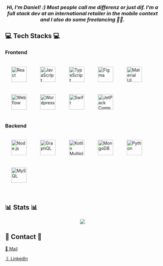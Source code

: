 ### _<div align="center">Hi, I'm Daniel! :) Most people call me differenz or just dif. I'm a full stack dev at an international retailer in the mobile context and I also do some freelancing 🙌🏻. </div>_

###

<h2 align="left">💻 Tech Stacks 💻</h2>

### Frontend

<div align="start">  
<a href="https://reactjs.org/" target="_blank"><img style="margin: 20px" src="https://github.com/user-attachments/assets/0b4a893c-8825-4fff-a0ce-bc5cec258e31" alt="React" height="50" /></a>  
<a href="https://www.javascript.com/" target="_blank"><img style="margin: 20px" src="https://github.com/user-attachments/assets/6803db10-bf25-433d-a91b-8e5ed5ac7699" alt="JavaScript" height="50" /></a>  
<a href="https://www.typescriptlang.org/" target="_blank"><img style="margin: 20px" src="https://github.com/user-attachments/assets/9994d36c-b12a-4706-af11-7363804f1f93" alt="TypeScript" height="50" /></a>  
<a href="https://www.figma.com/" target="_blank"><img style="margin: 20px" src="https://profilinator.rishav.dev/skills-assets/figma-icon.svg" alt="Figma" height="50" /></a>  
<a href="https://https://mui.com/material-ui/" target="_blank"><img style="margin: 20px" src="https://mui.com/static/logo.png" alt="Material UI" height="50" /></a>  
<a href="https://webflow.com/" target="_blank"><img style="margin: 20px" src="https://www.svgrepo.com/show/331642/webflow.svg" alt="Webflow" height="50" /></a>  
<a href="https://wordpress.org" target="_blank"><img style="margin: 20px" src="https://cdn.icon-icons.com/icons2/1381/PNG/512/wordpress_94199.png" alt="Wordpress" height="50" /></a>  
<a href="https://developer.apple.com/swift/" target="_blank"><img style="margin: 20px" src="https://developer.apple.com/swift/images/swift-og.png" alt="Swift" height="50" /></a>  
<a href="https://developer.android.com/compose" target="_blank"><img style="margin: 20px" src="https://encrypted-tbn0.gstatic.com/images?q=tbn:ANd9GcSpmYrXnE51Hn7cTHaoJfbIZwZMF8chYRnB6A&s" alt="JetPack Compose" height="50" /></a>  
</div>

### Backend

<div align="start">  
<a href="https://nodejs.org/" target="_blank"><img style="margin: 20px" src="https://github.com/user-attachments/assets/5aa642d8-3632-4c7d-97ce-53169b5aa8de" alt="Node.js" height="50" /></a>  
<a href="https://graphql.org/" target="_blank"><img style="margin: 20px" src="https://profilinator.rishav.dev/skills-assets/graphql.png" alt="GraphQL" height="50" /></a>  
<a href="https://kotlinlang.org/docs/multiplatform.html" target="_blank"><img style="margin: 20px" src="https://upload.wikimedia.org/wikipedia/commons/thumb/0/06/Kotlin_Icon.svg/1200px-Kotlin_Icon.svg.png" alt="Kotlin Multiplatform" height="50" /></a>  
<a href="https://www.mongodb.com/" target="_blank"><img style="margin: 20px" src="https://github.com/user-attachments/assets/a0e0cde1-9940-4d45-9845-adddaa61b691" alt="MongoDB" height="50" /></a>  
<a href="https://www.python.org/" target="_blank"><img style="margin: 20px" src="https://github.com/user-attachments/assets/3fc83f6d-22db-41c1-883b-1c31622748f3" alt="Python" height="50" /></a>   
<a href="https://www.mysql.com/" target="_blank"><img style="margin: 20px" src="https://github.com/user-attachments/assets/96e07d28-6d16-4ebf-8312-65a601d88660" alt="MySQL" height="50" /></a>  
</div>

<br/>


## 📊 Stats 📊

<div align="center">
  <img src="https://github-readme-streak-stats.herokuapp.com?user=d1fferenz&theme=transparent&hide_border=true" align="center" />
</div>  


## 📱 Contact 📱 ##
[📧 Mail](daniel.dierdorf@alliteration.io)

[🖇️ LinkedIn](https://www.linkedin.com/in/daniel-dierdorf-05920a246/)




